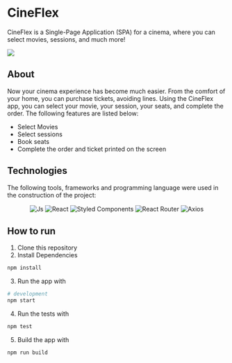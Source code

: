 # CineFlex
CineFlex is a Single-Page Application (SPA) for a cinema, where you can select movies, sessions, and much more!

<img align="center" src="https://media.giphy.com/media/v1.Y2lkPTc5MGI3NjExenZ5YnQwdTltOTJncDE5eG14c2Q1NmllNWM5cmRjNWRmcW1tcXdneiZlcD12MV9pbnRlcm5hbF9naWZfYnlfaWQmY3Q9Zw/unIqBfPmQSiDqdEsej/giphy.gif" />

## About

Now your cinema experience has become much easier. From the comfort of your home, you can purchase tickets, avoiding lines. Using the CineFlex app, you can select your movie, your session, your seats, and complete the order. The following features are listed below:

<ul>
  <li>Select Movies</li>
  <li>Select sessions</li>
  <li>Book seats</li>
  <li>Complete the order and ticket printed on the screen</li>
</ul>

## Technologies
  The following tools, frameworks and programming language were used in the construction of the project: 
<div align="center">
  <img align="center" alt="Js" src="https://img.shields.io/badge/JavaScript-323330?style=for-the-badge&logo=javascript&logoColor=F7DF1E">
  <img align="center" alt="React" src="https://img.shields.io/badge/React-20232A?style=for-the-badge&logo=react&logoColor=61DAFB">
  <img align="center" alt="Styled Components" src="https://img.shields.io/badge/styled--components-DB7093?style=for-the-badge&logo=styled-components&logoColor=white">
  <img align="center" alt="React Router"src="https://img.shields.io/badge/React_Router-CA4245?style=for-the-badge&logo=react-router&logoColor=whit">
  <img align="center" alt="Axios" src="https://img.shields.io/badge/axios-671ddf?&style=for-the-badge&logo=axios&logoColor=white">
</div>

## How to run

1. Clone this repository
2. Install Dependencies
```bash
npm install
```
3. Run the app with
```bash
# development
npm start
````
4. Run the tests with
```bash
npm test
```
5. Build the app with
```bash
npm run build
```
